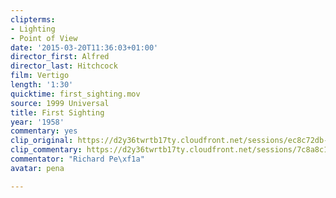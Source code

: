 ```yaml
---
clipterms:
- Lighting
- Point of View
date: '2015-03-20T11:36:03+01:00'
director_first: Alfred
director_last: Hitchcock
film: Vertigo
length: '1:30'
quicktime: first_sighting.mov
source: 1999 Universal
title: First Sighting
year: '1958'
commentary: yes
clip_original: https://d2y36twrtb17ty.cloudfront.net/sessions/ec8c72db-cc49-4aeb-ae3d-ae31015c5223/6249065f-c1ae-4888-9a1d-ae31015c5230-baee996d-87b9-4d2c-9014-ae31015c7f65.mp4
clip_commentary: https://d2y36twrtb17ty.cloudfront.net/sessions/7c8a8c1f-5a8f-4670-9060-ae31015c608a/051be2ad-4299-4213-bc4a-ae31015c6092-5375f0df-80f2-4ba6-98f0-ae31015c8bd0.mp4
commentator: "Richard Pe\xf1a"
avatar: pena

---
```

